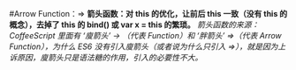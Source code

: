 #Arrow Function：=>
**箭头函数：对 this 的优化，让前后 this 一致（没有 this 的概念），去掉了 this 的 bind() 或 var x = this 的繁琐。**
*箭头函数的来源：CoffeeScript 里面有 ‘廋箭头’ -> （代表 Function）和 ‘胖箭头’ =>（代表 Arrow Function），为什么 ES6 没有引入廋箭头（或者说为什么只引入 =>），就是因为上诉原因，廋箭头只是语法糖的作用，引入的必要性不大。*
